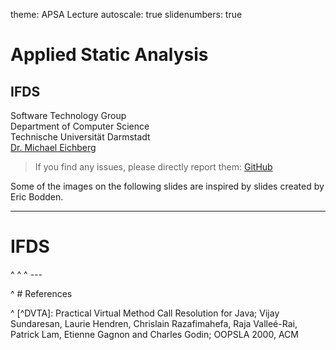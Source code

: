 theme: APSA Lecture
autoscale: true
slidenumbers: true

# Applied Static Analysis

## IFDS

Software Technology Group  
Department of Computer Science  
Technische Universität Darmstadt  
[Dr. Michael Eichberg](mailto:m.eichberg@me.com)

> If you find any issues, please directly report them: [GitHub](https://github.com/stg-tud/apsa/blob/master/2019/10-IFDS/IFDS.md)

Some of the images on the following slides are inspired by slides created by Eric Bodden.

---

# IFDS


^ <!----------------------------------------------------------------------------------------------->
^ <!---------------------------------------- REFERENCES ------------------------------------------->
^ ---

^ # References

^ [^DVTA]: Practical Virtual Method Call Resolution for Java; Vijay Sundaresan, Laurie Hendren, Chrislain Razafimahefa, Raja Valleé-Rai, Patrick Lam, Etienne Gagnon and Charles Godin; OOPSLA 2000, ACM
